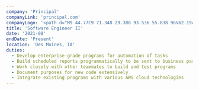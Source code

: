 ```yaml
---
company: 'Principal'
companyLink: 'principal.com'
companyLogo: '<path d="M9 44.77C9 71.348 29.388 93.536 55.838 96V62.19c-12.39-1.164-20.902-10.318-20.902-22.446 0-11.748 7.87-20.26 18.706-20.26 9.932 0 16.646 6.195 16.646 15.357 0 8.126-5.16 13.422-14.45 14.835v12.513C74.93 61.675 87.32 50.066 87.32 32.637 87.322 13.803 72.612 0 52.486 0 27.714 0 9 19.348 9 44.77z" />'
title: 'Software Engineer II'
date: '2021-08'
endDate: 'Present'
location: 'Des Moines, IA'
duties:
  - Develop enterprise-grade programs for automation of tasks
  - Build scheduled reports programmatically to be sent to business partners
  - Work closely with other teammates to build and test programs
  - Document purposes for new code extensively
  - Integrate existing programs with various AWS cloud technologies
---
```

